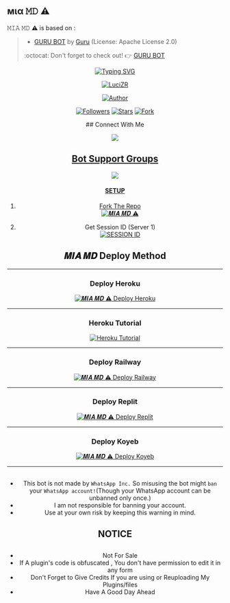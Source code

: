 ##  мια 𝙼𝙳 ⚠︎

𝙼𝙸𝙰 𝙼𝙳 ⚠︎ is based on :
>- [GURU BOT](https://github.com/Guru322/GURU-BOT) by [Guru](https://github.com/Guru322) (License: Apache License 2.0)
>
> :octocat: Don't forget to check out! :point_right: [GURU BOT](https://github.com/Guru322/GURU-BOT)
</p>
<div align="center">
<a href="https://git.io/typing-svg"><img src="https://readme-typing-svg.demolab.com?font=Ribeye&size=50&pause=1000&color=F710B1&center=true&width=910&height=100&lines=I'M+Mia MD ⚠︎;Multi+Divice+Whatsapp+Bot;Coded+By+LuciZR" alt="Typing SVG" /></a>
  
<p align="center">  
  <a href="http://gg.gg/khalifa-group">
    <img alt=LuciZR  src="https://i.imgur.com/TVhmEFY.jpeg">
   
</a> 
    
</p>

<p align="center">
<a href="https://github.com/LuciZR"><img title="Author" src="https://img.shields.io/badge/𝑴𝑰𝑨-𝑴𝑫-black?style=for-the-badge&logo=telegram"></a>
<p/>
<p align="center">
<a href="https://github.com/LuciZR?tab=followers"><img title="Followers" src="https://img.shields.io/github/followers/LuciZR?label=Followers&style=social"></a>
<a href="https://github.com/LuciZR/Mia-Md/stargazers/"><img title="Stars" src="https://img.shields.io/github/stars/LuciZR/Mia-Md?&style=social"></a>
<a href="https://github.com/LuciZR/Mia-Md/network/members"><img title="Fork" src="https://img.shields.io/github/forks/LuciZR/Mia-Md?style=social"></></a>
</p>
## Connect With Me

<p align="center">

<a href="https://api.whatsapp.com/send?phone=918293838182&text=𝙷𝚎𝚕𝚕𝚘+𝙻𝚞𝚌𝚒+𝚂𝚒𝚛"><img src="https://img.shields.io/badge/Contact Luci-25D366?style=for-the-badge&logo=whatsapp&logoColor=white" />

</p>



## Bot Support Groups
<p align="center">
 
<a href="https://chat.whatsapp.com/HuQXSSgC80hERPfi4D4D2i"><img src="https://img.shields.io/badge/Join support group-25D366?style=for-the-badge&logo=whatsapp&logoColor=white" />

</p>

#### SETUP

1. Fork The Repo
    <br>
<a href="https://github.com/LuciZR/Mia-Md/fork"><img title="𝑴𝑰𝑨 𝑴𝑫 ⚠︎" src="https://img.shields.io/badge/Fork Repo-100000?style=for-the-badge&logo=scan&logoColor=white&labelColor=black&color=black"></a>

2. Get Session ID (Server 1)
    <br>
<a href='https://session.guruapi.tech/pair' target="_blank"><img alt='SESSION ID' src='https://img.shields.io/badge/Session_id-100000?style=for-the-badge&logo=scan&logoColor=white&labelColor=black&color=black'/></a>

## 𝑴𝑰𝑨 𝑴𝑫 Deploy Method

---
### Deploy Heroku 

<a href="https://heroku.com/deploy?=https://github.com/LuciZR/Mia-Md"><img title="𝑴𝑰𝑨 𝑴𝑫 ⚠︎ Deploy Heroku" src="https://img.shields.io/badge/DEPLOY HEROKU-h?color=black&style=for-the-badge&logo=heroku"></a>

---
### Heroku Tutorial

<a href="https://i.imgur.com/qeZ1f50.jpg"><img title="Heroku Tutorial" src="https://img.shields.io/badge/Heroku Tutorial-h?color=black&style=for-the-badge&logo=heroku"></a>

---
### Deploy Railway

<a href="https://railway.app/new"><img title="𝑴𝑰𝑨 𝑴𝑫 ⚠︎ Deploy Railway" src="https://img.shields.io/badge/DEPLOY RAILWAY-h?color=black&style=for-the-badge&logo=Railway"></a>

---
### Deploy Replit

<a href="https://replit.com/github/LuciZR/Mia-Md"><img title="𝑴𝑰𝑨 𝑴𝑫 ⚠︎ Deploy Replit" src="https://img.shields.io/badge/DEPLOY REPLIT-h?color=black&style=for-the-badge&logo=Replit"></a>

---
### Deploy Koyeb

<a href="https://app.koyeb.com"><img title="𝑴𝑰𝑨 𝑴𝑫 ⚠︎ Deploy Koyeb" src="https://img.shields.io/badge/DEPLOY KOYEB-h?color=black&style=for-the-badge&logo=koyeb"></a>

---
   
## 
- This bot is not made by `WhatsApp Inc.` So misusing the bot might `ban` your `WhatsApp account!`(Though your WhatsApp account can be unbanned only once.)
- I am not responsible for banning your account.
- Use at your own risk by keeping this warning in mind.


<h2 align="center">  NOTICE
</h2>
   
## 
- Not For Sale
- If A plugin's code is obfuscated , You don't have permission to edit it in any form 
- Don't Forget to Give Credits If you are using or Reuploading My Plugins/files
- Have A Good Day Ahead


